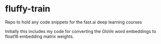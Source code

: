 # fluffy-train

Repo to hold any code snippets for the fast.ai deep learning courses

Initially this includes my code for converting the GloVe word embeddings to float16 embedding matrix weights.

